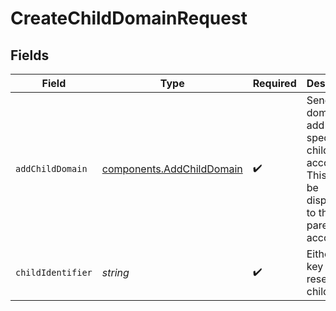 # CreateChildDomainRequest


## Fields

| Field                                                                                                | Type                                                                                                 | Required                                                                                             | Description                                                                                          |
| ---------------------------------------------------------------------------------------------------- | ---------------------------------------------------------------------------------------------------- | ---------------------------------------------------------------------------------------------------- | ---------------------------------------------------------------------------------------------------- |
| `addChildDomain`                                                                                     | [components.AddChildDomain](../../models/components/addchilddomain.md)                               | :heavy_check_mark:                                                                                   | Sender domain to add for a specific child account. This will not be displayed to the parent account. |
| `childIdentifier`                                                                                    | *string*                                                                                             | :heavy_check_mark:                                                                                   | Either auth key or id of reseller's child                                                            |